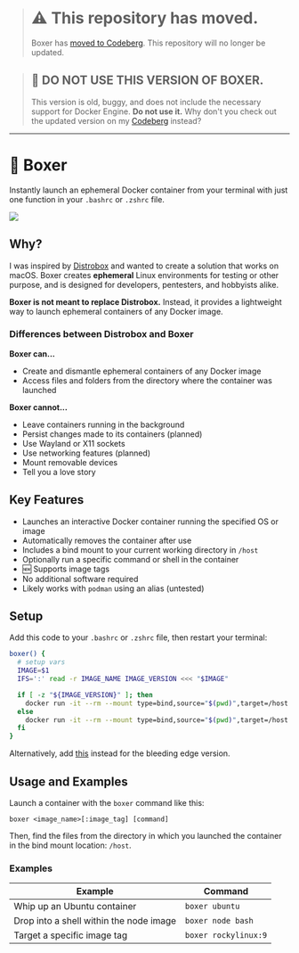 > # ⚠️ This repository has moved.
> Boxer has [moved to Codeberg](https://codeberg.org/zima/boxer). This repository will no longer be updated.

> ## 🚨 DO NOT USE THIS VERSION OF BOXER.
> This version is old, buggy, and does not include the necessary support for Docker Engine. **Do not use it.** Why don't you check out the updated version on my [Codeberg](https://codeberg.org/zima/boxer) instead?

---

# 🥊 Boxer

Instantly launch an ephemeral Docker container from your terminal with just one function in your `.bashrc` or `.zshrc` file.

![](./assets/demo.gif)

## Why?

I was inspired by [Distrobox](https://github.com/89luca89/distrobox?tab=readme-ov-file) and wanted to create a solution that works on macOS. Boxer creates **ephemeral** Linux environments for testing or other purpose, and is designed for developers, pentesters, and hobbyists alike.

**Boxer is not meant to replace Distrobox.** Instead, it provides a lightweight way to launch ephemeral containers of any Docker image.

### Differences between Distrobox and Boxer

**Boxer can...**

- Create and dismantle ephemeral containers of any Docker image
- Access files and folders from the directory where the container was launched

**Boxer cannot...**

- Leave containers running in the background
- Persist changes made to its containers (planned)
- Use Wayland or X11 sockets
- Use networking features (planned)
- Mount removable devices
- Tell you a love story

## Key Features

* Launches an interactive Docker container running the specified OS or image
* Automatically removes the container after use
* Includes a bind mount to your current working directory in `/host`
* Optionally run a specific command or shell in the container
* 🆕 Supports image tags
* No additional software required
* Likely works with `podman` using an alias (untested)

## Setup

Add this code to your `.bashrc` or `.zshrc` file, then restart your terminal:

```bash
boxer() {
  # setup vars
  IMAGE=$1
  IFS=':' read -r IMAGE_NAME IMAGE_VERSION <<< "$IMAGE"

  if [ -z "${IMAGE_VERSION}" ]; then
    docker run -it --rm --mount type=bind,source="$(pwd)",target=/host --hostname "$0"-"$IMAGE_NAME" "$IMAGE_NAME" ${@:2}
  else
    docker run -it --rm --mount type=bind,source="$(pwd)",target=/host --hostname "$0"-"$IMAGE_NAME" "$IMAGE_NAME":"$IMAGE_VERSION" ${@:2}
  fi
}
```

Alternatively, add [this](https://github.com/yeenbean/boxer/blob/main/boxer.sh)
instead for the bleeding edge version.

## Usage and Examples

Launch a container with the `boxer` command like this:

```
boxer <image_name>[:image_tag] [command]
```

Then, find the files from the directory in which you launched the container in
the bind mount location: `/host`.

### Examples

| Example | Command |
| ------- | ------- |
| Whip up an Ubuntu container | `boxer ubuntu` |
| Drop into a shell within the node image | `boxer node bash` |
| Target a specific image tag | `boxer rockylinux:9` |
